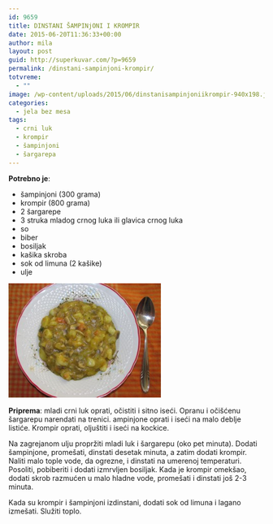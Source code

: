 ```yaml
---
id: 9659
title: DINSTANI ŠAMPINjONI I KROMPIR
date: 2015-06-20T11:36:33+00:00
author: mila
layout: post
guid: http://superkuvar.com/?p=9659
permalink: /dinstani-sampinjoni-krompir/
totvreme:
  - ""
image: /wp-content/uploads/2015/06/dinstanisampinjoniikrompir-940x198.jpg
categories:
  - jela bez mesa
tags:
  - crni luk
  - krompir
  - šampinjoni
  - šargarepa
---
```

**Potrebno je**:  
* šampinjoni (300 grama)  
* krompir (800 grama)  
* 2 šargarepe  
* 3 struka mladog crnog luka ili glavica crnog luka  
* so  
* biber  
* bosiljak  
* kašika skroba  
* sok od limuna (2 kašike)  
* ulje

[<img class="alignnone size-medium wp-image-9660" src="/wp-content/uploads/2015/06/dinstanisampinjoniikrompir-300x225.jpg" alt="dinstanisampinjoniikrompir" width="300" height="225" />](/wp-content/uploads/2015/06/dinstanisampinjoniikrompir-e1434799762913.jpg)

**Priprema**: mladi crni luk oprati, očistiti i sitno iseći. Opranu i očišćenu šargarepu narendati na trenici.  ampinjone oprati i iseći na malo deblje listiće. Krompir oprati, oljuštiti i iseći na kockice.

Na zagrejanom ulju propržiti mladi luk i šargarepu (oko pet minuta). Dodati šampinjone, promešati, dinstati desetak minuta, a zatim dodati krompir. Naliti malo tople vode, da ogrezne, i dinstati na umerenoj temperaturi. Posoliti, pobiberiti i dodati izmrvljen bosiljak. Kada je krompir omekšao, dodati skrob razmućen u malo hladne vode, promešati i dinstati još 2-3 minuta.

Kada su krompir i šampinjoni izdinstani, dodati sok od limuna i lagano izmešati. Služiti toplo.
